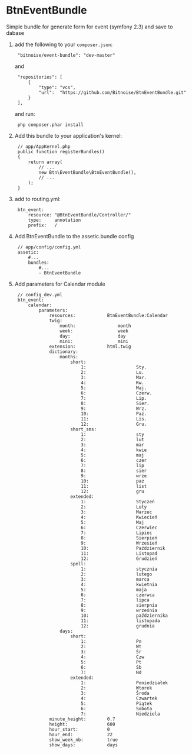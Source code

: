 BtnEventBundle
==================================================================
Simple bundle for generate form for event (symfony 2.3) and save to dabase

1. add the following to your `composer.json`:

        "bitnoise/event-bundle": "dev-master"

    and

        "repositories": [
            {
                "type": "vcs",
                "url":  "https://github.com/Bitnoise/BtnEventBundle.git"
            }
        ],

    and run:

        php composer.phar install
2. Add this bundle to your application's kernel:

        // app/AppKernel.php
        public function registerBundles()
        {
            return array(
                // ...
                new Btn\EventBundle\BtnEventBundle(),
                // ...
            );
        }

3. add to routing.yml:

        btn_event:
            resource: "@BtnEventBundle/Controller/"
            type:     annotation
            prefix:   /

4. Add BtnEventBundle to the assetic.bundle config

        // app/config/config.yml
        assetic:
            #...
            bundles:
                #...
                - BtnEventBundle

5. Add parameters for Calendar module

        // config_dev.yml
        btn_event:
            calendar:
                parameters:
                    resources:            BtnEventBundle:Calendar
                    twig:
                        month:                month
                        week:                 week
                        day:                  day
                        mini:                 mini
                    extension:            html.twig
                    dictionary:
                        months:
                            short:
                                1:                   Sty.
                                2:                   Lu.
                                3:                   Mar.
                                4:                   Kw.
                                5:                   Maj.
                                6:                   Czerw.
                                7:                   Lip.
                                8:                   Sier.
                                9:                   Wrz.
                                10:                  Paź.
                                11:                  Lis.
                                12:                  Gru.
                            short_sms:
                                1:                   sty
                                2:                   lut
                                3:                   mar
                                4:                   kwie
                                5:                   maj
                                6:                   czer
                                7:                   lip
                                8:                   sier
                                9:                   wrze
                                10:                  paz
                                11:                  list
                                12:                  gru
                            extended:
                                1:                   Styczeń
                                2:                   Luty
                                3:                   Marzec
                                4:                   Kwiecień
                                5:                   Maj
                                6:                   Czerwiec
                                7:                   Lipiec
                                8:                   Sierpień
                                9:                   Wrzesień
                                10:                  Październik
                                11:                  Listopad
                                12:                  Grudzień
                            spell:
                                1:                   stycznia
                                2:                   lutego
                                3:                   marca
                                4:                   kwietnia
                                5:                   maja
                                6:                   czerwca
                                7:                   lipca
                                8:                   sierpnia
                                9:                   września
                                10:                  października
                                11:                  listopada
                                12:                  grudnia
                        days:
                            short:
                                1:                   Pn
                                2:                   Wt
                                3:                   Śr
                                4:                   Czw
                                5:                   Pt
                                6:                   Sb
                                7:                   Nd
                            extended:
                                1:                   Poniedziałek
                                2:                   Wtorek
                                3:                   Środa
                                4:                   Czwartek
                                5:                   Piątek
                                6:                   Sobota
                                7:                   Niedziela
                    minute_height:        0.7
                    height:               600
                    hour_start:           0
                    hour_end:             22
                    show_week_nb:         true
                    show_days:            days
